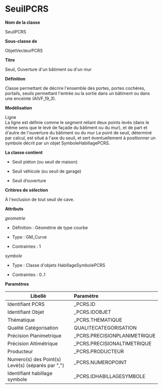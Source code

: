 # SeuilPCRS #



**Nom de la classe**

SeuilPCRS

**Sous-classe de**

ObjetVecteurPCRS

**Titre**

Seuil, Ouverture d'un bâtiment ou d'un mur

**Définition**

Classe permettant de décrire l'ensemble des portes, portes cochères, portails, seuils permettant l'entrée ou la sortie dans un bâtiment ou dans une enceinte (AIVF_19_3).

**Modélisation**

Ligne <br>
La ligne est définie comme le segment reliant deux points levés (dans le même sens que le levé de façade du bâtiment ou du mur), et de part et d'autre de l'ouverture du bâtiment ou du mur Le point de seuil, déterminé par calcul, est situé à l'axe du seuil, et sert éventuellement à positionner un symbole décrit par un objet SymboleHabillagePCRS.

**La classe contient**

- Seuil piéton (ou seuil de maison)  

- Seuil véhicule (ou seuil de garage)

- Seuil d’ouverture

**Critères de sélection**

À l'exclusion de tout seuil de cave.

**Attributs**

*geometrie*

- Définition : Géométrie de type courbe

- Type : GM_Curve

- Contraintes : 1

*symbole*

- Type : Classe d'objets HabillageSymbolePCRS

- Contraintes : 0..1

**Paramètres**

| Libellé | Paramètre |
| ---------|:-------------|
|Identifiant PCRS|_PCRS.ID|
|Identifiant Objet|_PCRS.IDOBJET|
|Thématique|_PCRS.THEMATIQUE|
|Qualité Catégorisation|QUALITECATEGORISATION|
|Précision Planimetrique|_PCRS.PRECISIONPLANIMETRIQUE|
|Précision Altimétrique|_PCRS.PRECISIONALTIMETRIQUE|
|Producteur|_PCRS.PRODUCTEUR|
|Numero(s) des Point(s) Levé(s) (séparés par ",")|_PCRS.NUMEROPOINT|
|Identifiant habillage symbole|_PCRS.IDHABILLAGESYMBOLE|
